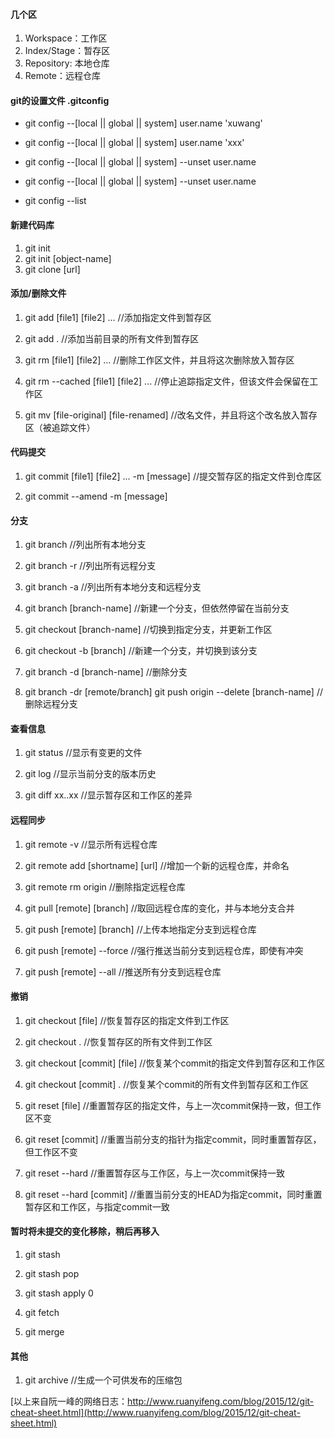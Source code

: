 #### 几个区
1. Workspace：工作区
2. Index/Stage：暂存区
3. Repository: 本地仓库
4. Remote：远程仓库



#### git的设置文件 .gitconfig
- git config --[local || global || system] user.name 'xuwang'
- git config --[local || global || system] user.name 'xxx'

- git config --[local || global || system] --unset user.name
- git config --[local || global || system] --unset user.name

- git config --list




#### 新建代码库
1. git init 
2. git init [object-name]
3. git clone [url]




#### 添加/删除文件
1. git add [file1] [file2] ... //添加指定文件到暂存区

2. git add . //添加当前目录的所有文件到暂存区

3. git rm [file1] [file2] ... //删除工作区文件，并且将这次删除放入暂存区

4. git rm --cached [file1] [file2] ... //停止追踪指定文件，但该文件会保留在工作区

5. git mv [file-original] [file-renamed] //改名文件，并且将这个改名放入暂存区（被追踪文件）



#### 代码提交
1. git commit [file1] [file2] ... -m [message] //提交暂存区的指定文件到仓库区

2. git commit --amend -m [message]



#### 分支
1. git branch //列出所有本地分支

2. git branch -r //列出所有远程分支

3. git branch -a //列出所有本地分支和远程分支

4. git branch [branch-name] //新建一个分支，但依然停留在当前分支

5. git checkout [branch-name] //切换到指定分支，并更新工作区

6. git checkout -b [branch] //新建一个分支，并切换到该分支

7. git branch -d [branch-name] //删除分支

8. git branch -dr [remote/branch] git push origin --delete [branch-name] //删除远程分支 



#### 查看信息
1. git status //显示有变更的文件

2. git log //显示当前分支的版本历史

3. git diff xx..xx //显示暂存区和工作区的差异



#### 远程同步
1. git remote -v //显示所有远程仓库


2. git remote add [shortname] [url] //增加一个新的远程仓库，并命名


3. git remote rm origin //删除指定远程仓库


4. git pull [remote] [branch] //取回远程仓库的变化，并与本地分支合并


5. git push [remote] [branch] //上传本地指定分支到远程仓库


6. git push [remote] --force //强行推送当前分支到远程仓库，即使有冲突


7. git push [remote] --all //推送所有分支到远程仓库



#### 撤销
1. git checkout [file] //恢复暂存区的指定文件到工作区

2. git checkout . //恢复暂存区的所有文件到工作区

3. git checkout [commit] [file] //恢复某个commit的指定文件到暂存区和工作区

4. git checkout [commit] . //恢复某个commit的所有文件到暂存区和工作区


5. git reset [file] //重置暂存区的指定文件，与上一次commit保持一致，但工作区不变

6. git reset [commit] //重置当前分支的指针为指定commit，同时重置暂存区，但工作区不变

7. git reset --hard //重置暂存区与工作区，与上一次commit保持一致

8. git reset --hard [commit] //重置当前分支的HEAD为指定commit，同时重置暂存区和工作区，与指定commit一致


#### 暂时将未提交的变化移除，稍后再移入
1. git stash

2. git stash pop

3. git stash apply 0

4. git fetch 

5. git merge 


#### 其他
1. git archive //生成一个可供发布的压缩包

[以上来自阮一峰的网络日志：http://www.ruanyifeng.com/blog/2015/12/git-cheat-sheet.html](http://www.ruanyifeng.com/blog/2015/12/git-cheat-sheet.html)